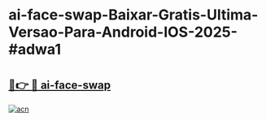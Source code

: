 # ai-face-swap-Baixar-Gratis-Ultima-Versao-Para-Android-IOS-2025-#adwa1

# <h2><a href="https://ainizakaria.my?title=ai-face-swap&ref=24M">🔗👉 🔴 ai-face-swap</a></h2>

[![acn](https://github.com/user-attachments/assets/0f9c940e-d8b0-45ae-aac7-cd30a18b3e1c)](https://ainizakaria.my?title=ai-face-swap&ref=24M)

